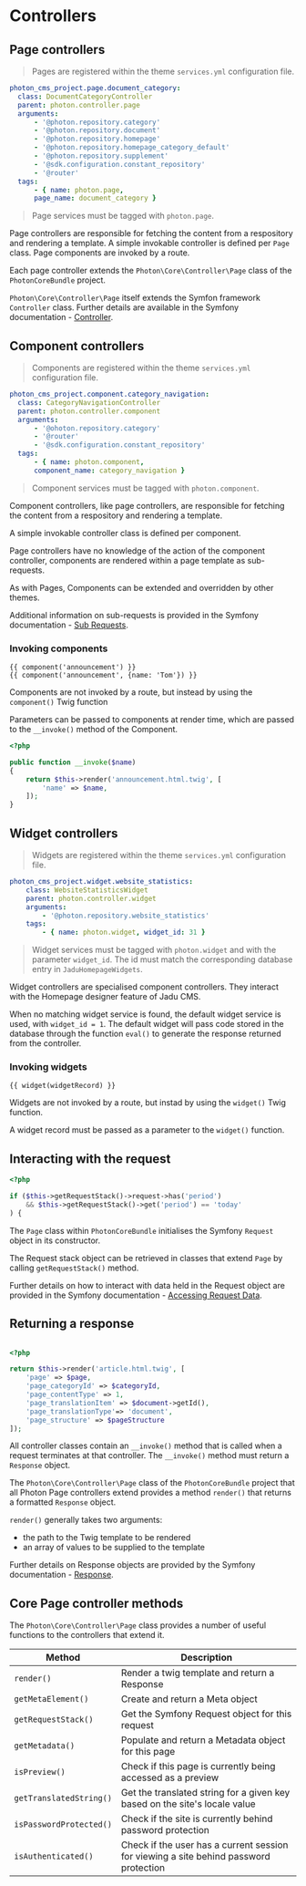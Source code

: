 # Controllers

## Page controllers

> Pages are registered within the theme `services.yml` configuration file. 

```yaml
photon_cms_project.page.document_category:
  class: DocumentCategoryController
  parent: photon.controller.page
  arguments:
      - '@photon.repository.category'
      - '@photon.repository.document'
      - '@photon.repository.homepage'
      - '@photon.repository.homepage_category_default'
      - '@photon.repository.supplement'
      - '@sdk.configuration.constant_repository'
      - '@router'
  tags:
      - { name: photon.page, 
      page_name: document_category }
```

> Page services must be tagged with `photon.page`.

Page controllers are responsible for fetching the content from a respository and rendering a template. A simple invokable controller  is defined per `Page` class. Page components are invoked by a route.

Each page controller extends the `Photon\Core\Controller\Page` class of the `PhotonCoreBundle` project. 

`Photon\Core\Controller\Page` itself extends the Symfon framework `Controller` class. Further details are available in the Symfony documentation - [Controller](https://symfony.com/doc/2.8/controller.html).

## Component controllers

> Components are registered within the theme `services.yml` configuration file.

```yaml
photon_cms_project.component.category_navigation:
  class: CategoryNavigationController
  parent: photon.controller.component
  arguments:
      - '@ohoton.repository.category'
      - '@router'
      - '@sdk.configuration.constant_repository'
  tags:
      - { name: photon.component, 
      component_name: category_navigation }
```

> Component services must be tagged with `photon.component`.

Component controllers, like page controllers, are responsible for fetching the content from a respository and rendering a template. 

A simple invokable controller class is defined per component. 

Page controllers have no knowledge of the action of the component controller, components are rendered within a page template as sub-requests.

As with Pages, Components can be extended and overridden by other themes.

Additional information on sub-requests is provided in the Symfony documentation - <a href="https://symfony.com/doc/2.8/components/http_kernel.html#sub-requests">Sub Requests</a>.

### Invoking components

```twig
{{ component('announcement') }}
{{ component('announcement', {name: 'Tom'}) }}
```

Components are not invoked by a route, but instead by using the `component()` Twig function

Parameters can be passed to components at render time, which are passed to the `__invoke()` method of the Component.

```php
<?php

public function __invoke($name)
{
    return $this->render('announcement.html.twig', [
        'name' => $name,
    ]);
}
```

## Widget controllers

> Widgets are registered within the theme `services.yml` configuration file.

```yaml
photon_cms_project.widget.website_statistics:
    class: WebsiteStatisticsWidget
    parent: photon.controller.widget
    arguments:
        - '@photon.repository.website_statistics'
    tags:
        - { name: photon.widget, widget_id: 31 }
```

> Widget services must be tagged with `photon.widget` and with the parameter `widget_id`. The id must match the corresponding database entry in `JaduHomepageWidgets`.

Widget controllers are specialised component controllers. They interact with the Homepage designer feature of Jadu CMS.

<aside class="notice">
When no matching widget service is found, the default widget service is used, with <code>widget_id = 1</code>. The default widget will pass code stored in the database through the function <code>eval()</code> to generate the response returned from the controller.
</aside>

### Invoking widgets

```twig
{{ widget(widgetRecord) }}
```
Widgets are not invoked by a route, but instad by using the `widget()` Twig function.

A widget record must be passed as a parameter to the `widget()` function.

## Interacting with the request

```php
<?php

if ($this->getRequestStack()->request->has('period')
    && $this->getRequestStack()->get('period') == 'today'
) {
```

The `Page` class within `PhotonCoreBundle` initialises the Symfony `Request` object in its constructor.

The Request stack object can be retrieved in classes that extend `Page` by calling `getRequestStack()` method.

Further details on how to interact with data held in the Request object are provided in the Symfony documentation - [Accessing Request Data](https://symfony.com/doc/2.8/components/http_foundation.html#accessing-request-data).

## Returning a response

```php

<?php

return $this->render('article.html.twig', [
    'page' => $page,
    'page_categoryId' => $categoryId,
    'page_contentType' => 1,
    'page_translationItem' => $document->getId(),
    'page_translationType'=> 'document',
    'page_structure' => $pageStructure
]);
```

All controller classes contain an `__invoke()` method that is called when a request terminates at that controller. The `__invoke()` method must return a `Response` object.

The `Photon\Core\Controller\Page` class of the `PhotonCoreBundle` project that all Photon Page controllers extend provides a method `render()` that returns a formatted `Response` object. 

`render()` generally takes two arguments:

- the path to the Twig template to be rendered
- an array of values to be supplied to the template

Further details on Response objects are provided by the Symfony documentation - [Response](https://symfony.com/doc/2.8/components/http_foundation.html#response).

## Core Page controller methods

The `Photon\Core\Controller\Page` class provides a number of useful functions to the controllers that extend it. 

Method | Description
---|---
`render()` | Render a twig template and return a Response
`getMetaElement()` | Create and return a Meta object
`getRequestStack()` | Get the Symfony Request object for this request
`getMetadata()` | Populate and return a Metadata object for this page
`isPreview()` | Check if this page is currently being accessed as a preview
`getTranslatedString()` | Get the translated string for a given key based on the site's locale value
`isPasswordProtected()` | Check if the site is currently behind password protection
`isAuthenticated()`  | Check if the user has a current session for viewing a site behind password protection